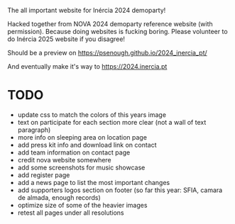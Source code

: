 The all important website for Inércia 2024 demoparty!

Hacked together from NOVA 2024 demoparty reference website (with permission). Because doing websites is fucking boring. Please volunteer to do Inércia 2025 website if you disagree!

Should be a preview on https://psenough.github.io/2024_inercia_pt/

And eventually make it's way to https://2024.inercia.pt

# TODO

- update css to match the colors of this years image
- text on participate for each section more clear (not a wall of text paragraph)
- more info on sleeping area on location page
- add press kit info and download link on contact
- add team information on contact page
- credit nova website somewhere
- add some screenshots for music showcase
- add register page
- add a news page to list the most important changes
- add supporters logos section on footer (so far this year: SFIA, camara de almada, enough records)
- optimize size of some of the heavier images
- retest all pages under all resolutions
